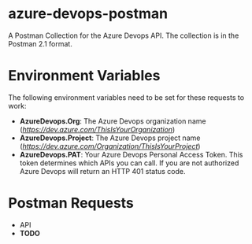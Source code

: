 # azure-devops-postman
A Postman Collection for the Azure Devops API. The collection is in the Postman 2.1 format.

# Environment Variables

The following environment variables need to be set for these requests to work:

* **AzureDevops.Org**: The Azure Devops organization name (*https://dev.azure.com/ThisIsYourOrganization*)
* **AzureDevops.Project**: The Azure Devops project name (*https://dev.azure.com/Organization/ThisIsYourProject*)
* **AzureDevops.PAT**: Your Azure Devops Personal Access Token. This token determines which APIs you can call. If you are not authorized Azure Devops will return an HTTP 401 status code.

# Postman Requests
* API
* **TODO**
